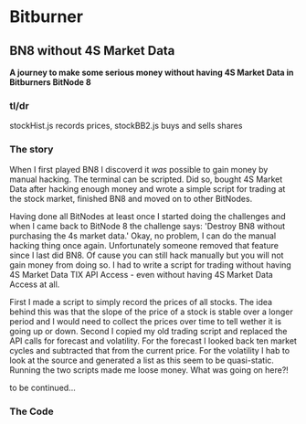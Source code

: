 # Bitburner

## BN8 without 4S Market Data

**A journey to make some serious money without having 4S Market Data in Bitburners BitNode 8**

### tl/dr

stockHist.js records prices, stockBB2.js buys and sells shares

### The story

When I first played BN8 I discoverd it *was* possible to gain money by manual hacking. The terminal can be scripted. Did so, bought 4S Market Data after hacking enough money and wrote a simple script for trading at the stock market, finished BN8 and moved on to other BitNodes.

Having done all BitNodes at least once I started doing the challenges and when I came back to BitNode 8 the challenge says: 'Destroy BN8 without purchasing the 4s market data.' Okay, no problem, I can do the manual hacking thing once again. Unfortunately someone removed that feature since I last did BN8. Of cause you can still hack manually but you will not gain money from doing so. I had to write a script for trading without having 4S Market Data TIX API Access - even without having 4S Market Data Access at all.

First I made a script to simply record the prices of all stocks. The idea behind this was that the slope of the price of a stock is stable over a longer period and I would need to collect the prices over time to tell wether it is going up or down. Second I copied my old trading script and replaced the API calls for forecast and volatility. For the forecast I looked back ten market cycles and subtracted that from the current price. For the volatility I hab to look at the source and generated a list as this seem to be quasi-static. Running the two scripts made me loose money. What was going on here?!

to be continued...

### The Code
